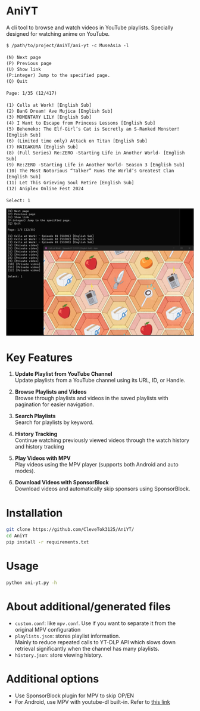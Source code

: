 # AniYT
A cli tool to browse and watch videos in YouTube playlists. Specially designed for watching anime on YouTube.

```
$ /path/to/project/AniYT/ani-yt -c MuseAsia -l

(N) Next page
(P) Previous page
(U) Show link
(P:integer) Jump to the specified page.
(Q) Quit

Page: 1/35 (12/417)

(1) Cells at Work! [English Sub]
(2) BanG Dream! Ave Mujica [English Sub]
(3) MOMENTARY LILY [English Sub]
(4) I Want to Escape from Princess Lessons [English Sub]
(5) Beheneko: The Elf-Girl’s Cat is Secretly an S-Ranked Monster! [English Sub]
(6) (Limited time only) Attack on Titan [English Sub]
(7) HAIGAKURA [English Sub]
(8) (Full Series) Re:ZERO -Starting Life in Another World- [English Sub]
(9) Re:ZERO -Starting Life in Another World- Season 3 [English Sub]
(10) The Most Notorious “Talker” Runs the World’s Greatest Clan [English Sub]
(11) Let This Grieving Soul Retire [English Sub]
(12) Aniplex Online Fest 2024

Select: 1
```

![Demo](./demo.png)

# Key Features

1. **Update Playlist from YouTube Channel**  
   Update playlists from a YouTube channel using its URL, ID, or Handle.

2. **Browse Playlists and Videos**  
   Browse through playlists and videos in the saved playlists with pagination for easier navigation.

3. **Search Playlists**  
   Search for playlists by keyword.

4. **History Tracking**  
   Continue watching previously viewed videos through the watch history and history tracking

5. **Play Videos with MPV**  
   Play videos using the MPV player (supports both Android and auto modes).

6. **Download Videos with SponsorBlock**  
   Download videos and automatically skip sponsors using SponsorBlock.

# Installation
```bash
git clone https://github.com/CleveTok3125/AniYT/
cd AniYT
pip install -r requirements.txt
```
# Usage
```bash
python ani-yt.py -h
```

# About additional/generated files
- `custom.conf`: like `mpv.conf`. Use if you want to separate it from the original MPV configuration
- `playlists.json`: stores playlist information.\
Mainly to reduce repeated calls to YT-DLP API which slows down retrieval significantly when the channel has many playlists.
- `history.json`: store viewing history.

# Additional options
- Use SponsorBlock plugin for MPV to skip OP/EN
- For Android, use MPV with youtube-dl built-in. Refer to [this link](https://github.com/mpv-android/mpv-android/pull/58)